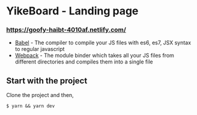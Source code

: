 # YikeBoard - Landing page
### https://goofy-haibt-4010af.netlify.com/

  - [Babel] - The compiler to compile your JS files with es6, es7, JSX syntax to regular javascript
  - [Webpack] - The module binder which takes all your JS files from different directories and compiles them into a single      file

## Start with the project

Clone the project and then, 

``` shell
$ yarn && yarn dev
```





[Babel]: <https://babeljs.io/>
[Webpack]: <https://webpack.github.io/>
